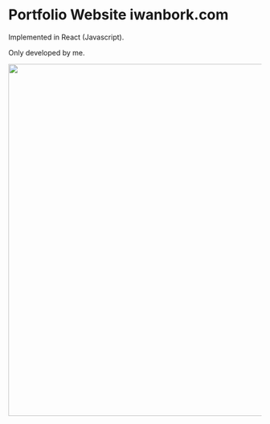 # Portfolio Website iwanbork.com

Implemented in React (Javascript).

Only developed by me.

<img src="https://github.com/ibork-dev/portfolio-website-iwanbork/blob/main/portfolio-website.gif" width="700" />
